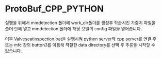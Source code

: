 # ProtoBuf_CPP_PYTHON

실행을 위해서 mmdetection 폴더에 work_dir폴더를 생성후 학습시킨 가중치 파일을 폴더 안에 넣고 mmdetection 폴더에 해당 모델의 config 파일을 넣어줍니다.

이후 Valveseatinspection.bat을 실행시켜 python server와 cpp server를 연결 후 뜨는 mfc 창의 button3를 이용해 적절한 data directory를 선택 후 추론을 시작할 수 있습니다.
